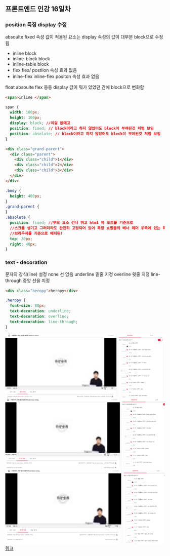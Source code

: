 ## 프론트엔드 인강 16일차

### position 특징 display 수정

absoulte fixed 속성 값이 적용된 요소는 display 속성의 값이 대부분 block으로 수정됨

- inline block
- inline-block block
- inline-table block
- flex flex/ postiion 속성 효과 없음
- inlne-flex inline-flex positon 속성 효과 없음

float absoulte flex 등등 display 값이 뭐가 있었던 간에 block으로 변화함

```html
<span>inline </span>
```

```css
span {
  width: 100px;
  height: 100px;
  display: block; //이걸 없애고
  position: fixed; // block이라고 하지 않았어도 block이 부여된것 처럼 보임
  position: absolute; // block이라고 하지 않았어도 block이 부여된것 처럼 보임
}
```

```html
<div class="grand-parent">
  <div class="parent">
    <div class="child">1</div>
    <div class="child">2</div>
    <div class="child">3</div>
  </div>
</div>
```

```css
.body {
  height: 400px;
}
.grand-parent {
}
.absolute {
  position: fixed; //부모 요소 건너 뛰고 html 뷰 포트를 기준으로
  //스크롤 생기고 그러더라도 완전히 고정되어 있어 특정 쇼핑몰의 베너 헤더 우측에 있는 특정 무언가
  //브라우저를 기준으로 배치된!
  top: 30px;
  right: 40px;
}
```

### text - decoration

문자의 장식(line) 설정
none 선 없음
underline 밑줄 지정
overline 윗줄 지정
line-through 중앙 선을 지정

```html
<div class="heropy">heropy</div>
```

```css
.heropy {
  font-size: 80px;
  text-decoration: underline;
  text-decoration: overline;
  text-decoration: line-through;
}
```

![screenshot](./img/1027_1.PNG)
![screenshot](./img/1027_2.PNG)
![screenshot](./img/1027_3.PNG)
[링크](https://bit.ly/3m0t8GM)
